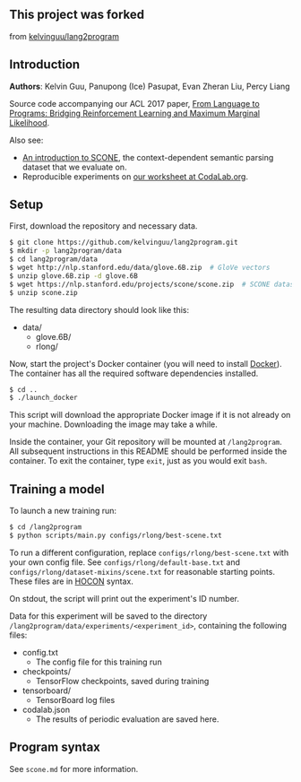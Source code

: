 ## This project was forked
from [kelvinguu/lang2program](https://github.com/kelvinguu/lang2program)

## Introduction

**Authors**: Kelvin Guu, Panupong (Ice) Pasupat, Evan Zheran Liu, Percy Liang

Source code accompanying our ACL 2017 paper,
[From Language to Programs: Bridging Reinforcement Learning and Maximum Marginal
Likelihood](https://arxiv.org/abs/1704.07926).

Also see:
- [An introduction to SCONE](https://nlp.stanford.edu/projects/scone/),
the context-dependent semantic parsing dataset that we evaluate on.
- Reproducible experiments on
[our worksheet at CodaLab.org](https://worksheets.codalab.org/worksheets/0x88c914ee1d4b4a4587a07f36f090f3e5/).

## Setup

First, download the repository and necessary data.

```bash
$ git clone https://github.com/kelvinguu/lang2program.git
$ mkdir -p lang2program/data
$ cd lang2program/data
$ wget http://nlp.stanford.edu/data/glove.6B.zip  # GloVe vectors
$ unzip glove.6B.zip -d glove.6B
$ wget https://nlp.stanford.edu/projects/scone/scone.zip  # SCONE dataset
$ unzip scone.zip
```

The resulting data directory should look like this:

- data/
    - glove.6B/
    - rlong/

Now, start the project's Docker container (you will need to install [Docker](https://www.docker.com/what-docker)).
The container has all the required software dependencies installed.

```bash
$ cd ..
$ ./launch_docker
```

This script will download the appropriate Docker image if it is not already
on your machine. Downloading the image may take a while.

Inside the container, your Git repository will be mounted at `/lang2program`.
All subsequent instructions in this README should be performed inside
the container. To exit the container, type `exit`, just as you would
exit `bash`.


## Training a model

To launch a new training run:

```bash
$ cd /lang2program
$ python scripts/main.py configs/rlong/best-scene.txt
```

To run a different configuration, replace `configs/rlong/best-scene.txt`
with your own config file. See `configs/rlong/default-base.txt`
and `configs/rlong/dataset-mixins/scene.txt` for reasonable starting
points. These files are in [HOCON](https://github.com/typesafehub/config/blob/master/HOCON.md)
syntax.

On stdout, the script will print out the experiment's ID number.

Data for this experiment will be saved to the directory
`/lang2program/data/experiments/<experiment_id>`, containing the following
files:

- config.txt
    - The config file for this training run
- checkpoints/
    - TensorFlow checkpoints, saved during training
- tensorboard/
    - TensorBoard log files
- codalab.json
    - The results of periodic evaluation are saved here.

## Program syntax

See `scone.md` for more information.
